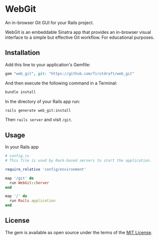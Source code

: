 # WebGit

An in-browser Git GUI for your Rails project.

WebGit is an embeddable Sinatra app that provides an in-browser visual interface to a simple but effective Git workflow. For educational purposes.

## Installation


Add this line to your application's Gemfile:

```ruby
gem "web_git", git: "https://github.com/firstdraft/web_git"
```

And then execute the following command in a Terminal:

```bash
bundle install
```

In the directory of your Rails app run:

```bash
rails generate web_git:install
```
Then `rails server` and visit `/git`.

## Usage

In your Rails app

```ruby
# config.ru
# This file is used by Rack-based servers to start the application.

require_relative 'config/environment'

map '/git' do
  run WebGit::Server
end

map '/' do
  run Rails.application
end
```

## License

The gem is available as open source under the terms of the [MIT License](http://opensource.org/licenses/MIT).
